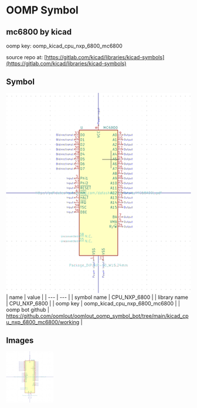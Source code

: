 # OOMP Symbol  
## mc6800  by kicad  
  
oomp key: oomp_kicad_cpu_nxp_6800_mc6800  
  
source repo at: [https://gitlab.com/kicad/libraries/kicad-symbols](https://gitlab.com/kicad/libraries/kicad-symbols)  
## Symbol  
  
[![working.png](working_600.png)](working.png)  
| name | value | 
| --- | --- | 
| symbol name | CPU_NXP_6800 | 
| library name | CPU_NXP_6800 | 
| oomp key | oomp_kicad_cpu_nxp_6800_mc6800 | 
| oomp bot github | https://github.com/oomlout/oomlout_oomp_symbol_bot/tree/main/kicad_cpu_nxp_6800_mc6800/working | 
## Images  
  
[![working.png](working_140.png)](working.png)  
